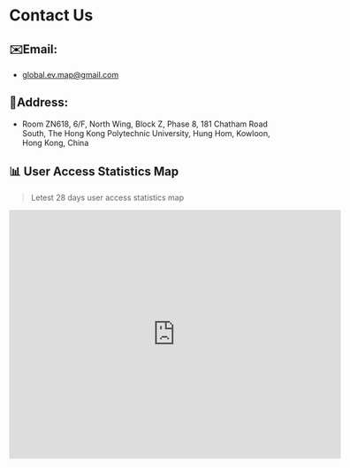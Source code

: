 # Contact Us

## ✉️Email: 
- global.ev.map@gmail.com
## 🏫Address: 
- Room ZN618, 6/F, North Wing, Block Z, Phase 8, 181 Chatham Road South, The Hong Kong Polytechnic University, Hung Hom, Kowloon, Hong Kong, China

<!-- ## 网站用户访问统计 -->

## 📊 User Access Statistics Map
> Letest 28 days user access statistics map



<iframe 
    width="600" 
    height="450" 
    src="https://lookerstudio.google.com/embed/reporting/346c47ef-9107-40d6-885e-c3e4cfdfaec6/page/QvocE?hl=en" 
    frameborder="0" 
    style="border:0" 
    allowfullscreen 
    sandbox="allow-storage-access-by-user-activation allow-scripts allow-same-origin allow-popups allow-popups-to-escape-sandbox">
</iframe>



<!-- <LeafletMap :mainScript :center="mapCenter" :zoom="mapZoom" ref="map" />

<script setup>
    import LeafletMap from '@/components/LeafletMap.vue';
    import { ref } from 'vue';
    // 22.306481835980076, 114.17925285551138
    const mapCenter = ref([22.306481835980076, 114.17925285551138]);
    const mapZoom = ref(20);

    function mainScript(L, mapInstance, layerControl) {
        initGeoJsonLayer();
        initSelectAndButtonControl();

        const F_geoJsonLayer = L.geoJsonLayer('300m buffer (density)', clickCallback);

        const colors = colorsets[0];
        F_geoJsonLayer.setColors(colors);

        // layerControl.addOverlay(F_geoJsonLayer, 'Appendix F');
        F_geoJsonLayer.clear();

        F_geoJsonLayer.addTo(mapInstance);


        const {cn, us, eu} = data;
        F_geoJsonLayer.appendData(us,(d) => parseFloat(d.properties["300m buffer (density)"]));
        F_geoJsonLayer.appendData(eu,(d) => parseFloat(d.properties["300m buffer (density)"]));
        F_geoJsonLayer.appendData(cn,(d) => parseFloat(d.properties["300m buffer (density)"]));

        F_geoJsonLayer.setColumn('300m buffer (density)', colors);

        F_geoJsonLayer.update();

        const columns = F_geoJsonLayer.getColumns();

        const selectAndButtonControl = L.control.selectAndButton({
            columns: columns,
            buttonName: 'Show',
            info: 'Select a column to show',
            onButtonClick: function (selectedColumn) {
                const index = columns.indexOf(selectedColumn);
                F_geoJsonLayer.setColumn(selectedColumn, colors);
            }
        });

        selectAndButtonControl.addTo(mapInstance);

        return F_geoJsonLayer;
    }
</script> -->